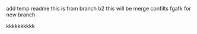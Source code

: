 add temp readme
this is from branch b2
this will be merge confilts fgafk
for new branch



kkkkkkkkkk